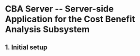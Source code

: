 # CBA Server -- Server-side Application for the Cost Benefit Analysis Subsystem

## 1. Initial setup
